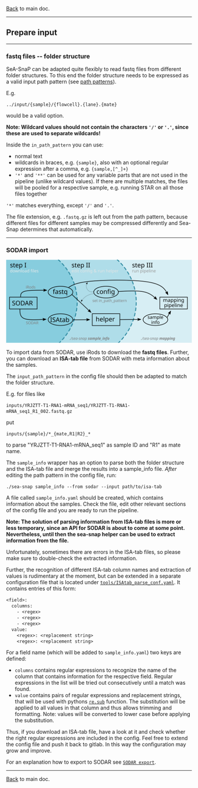 [Back](../README.md) to main doc.

---

Prepare input
-------------

---

### fastq files -- folder structure

SeA-SnaP can be adapted quite flexibly to read fastq files from different folder structures.
To this end the folder structure needs to be expressed as a valid input path pattern (see [path patterns](path_patterns.md)).

E.g.

```
../input/{sample}/{flowcell}.{lane}.{mate}
```

would be a valid option.

**Note: Wildcard values should not contain the characters `'/'` or `'.'`, since these are used to separate wildcards!**

Inside the `in_path_pattern` you can use:

- normal text
- wildcards in braces, e.g. `{sample}`, also with an optional regular expression after a comma, e.g. `{sample,[^_]+}`
- `'*'` and `'**'` can be used for any variable parts that are not used in the pipeline (unlike wildcard values). If there are multiple matches, the files will be pooled for a respective sample, e.g. running STAR on all those files together

`'*'` matches everything, except `'/'` and `'.'`.

The file extension, e.g. `.fastq.gz` is left out from the path pattern, because different files for different samples may be compressed differently and Sea-Snap determines that automatically.

---

### SODAR import

<p align="center">
  <img width="600" src="pictures/import/sodar_import.svg" />
</p>

To import data from SODAR, use iRods to download the **fastq files**.
Further, you can download an **ISA-tab file** from SODAR with meta information about the samples.

The `input_path_pattern` in the config file should then be adapted to match the folder structure.

E.g. for files like

```
inputs/YRJZTT-T1-RNA1-mRNA_seq1/YRJZTT-T1-RNA1-mRNA_seq1_R1_002.fastq.gz
```

put

```
inputs/{sample}/*_{mate,R1|R2}_*
```

to parse "YRJZTT-T1-RNA1-mRNA_seq1" as sample ID and "R1" as mate name.

The `sample_info` wrapper has an option to parse both the folder structure and the ISA-tab file and merge the results into a sample_info file.
*After* editing the path pattern in the config file, run:

```
./sea-snap sample_info --from sodar --input path/to/isa-tab
```

A file called `sample_info.yaml` should be created, which contains information about the samples.
Check the file, edit other relevant sections of the config file and you are ready to run the pipeline.

**Note: The solution of parsing information from ISA-tab files is more or less temporary, since an API for SODAR is about to come at some point. 
Nevertheless, until then the sea-snap helper can be used to extract information from the file.**

Unfortunately, sometimes there are errors in the ISA-tab files, so please make sure to double-check the extracted information.

Further, the recognition of different ISA-tab column names and extraction of values is rudimentary at the moment, but can be extended in a separate configuration file that is located under [`tools/ISAtab_parse_conf.yaml`](../tools/ISAtab_parse_conf.yaml).
It contains entries of this form:

```
<field>:
  columns:
    - <regex>
    - <regex>
    - <regex>
  value:
    <regex>: <replacement string>
    <regex>: <replacement string>
```

For a field name (which will be added to `sample_info.yaml`) two keys are defined:

- `columns` contains regular expressions to recognize the name of the column that contains information for the respective field. Regular expressions in the list will be tried out consecutively until a match was found.
- `value` contains pairs of regular expressions and replacement strings, that will be used with pythons [`re.sub`](https://docs.python.org/3/library/re.html#re.sub) function. The substitution will be applied to all values in that column and thus allows trimming and formatting. Note: values will be converted to lower case before applying the substitution.

Thus, if you download an ISA-tab file, have a look at it and check whether the right regular expressions are included in the config.
Feel free to extend the config file and push it back to gitlab. In this way the configuration may grow and improve.

For an explanation how to export to SODAR see [`SODAR export`](export.md).

---

[Back](../README.md) to main doc.
